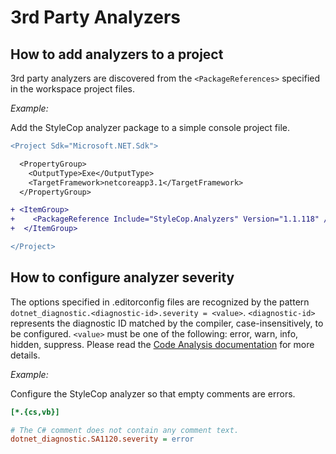 # 3rd Party Analyzers

## How to add analyzers to a project

3rd party analyzers are discovered from the `<PackageReferences>` specified in the workspace project files.

*Example:*

Add the StyleCop analyzer package to a simple console project file.

```diff
<Project Sdk="Microsoft.NET.Sdk">

  <PropertyGroup>
    <OutputType>Exe</OutputType>
    <TargetFramework>netcoreapp3.1</TargetFramework>
  </PropertyGroup>

+ <ItemGroup>
+    <PackageReference Include="StyleCop.Analyzers" Version="1.1.118" />
+  </ItemGroup>

</Project>
```

## How to configure analyzer severity

The options specified in .editorconfig files are recognized by the pattern `dotnet_diagnostic.<diagnostic-id>.severity = <value>`. `<diagnostic-id>` represents the diagnostic ID matched by the compiler, case-insensitively, to be configured. `<value>` must be one of the following: error, warn, info, hidden, suppress. Please read the [Code Analysis documentation](https://docs.microsoft.com/en-us/dotnet/fundamentals/code-analysis/configuration-options#severity-level) for more details.

*Example:*

Configure the StyleCop analyzer so that empty comments are errors.

```ini
[*.{cs,vb}]

# The C# comment does not contain any comment text.
dotnet_diagnostic.SA1120.severity = error
```